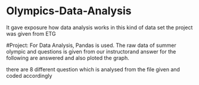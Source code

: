 # Olympics-Data-Analysis
It gave exposure how data analysis works in this kind of data set
the project was given from ETG

#Project:
For Data Analysis, Pandas is used. The raw data of summer olympic and questions is given from our instructorand answer for the following are answered and also ploted the graph.

there are 8 different question which is analysed from the file given and coded accordingly  
